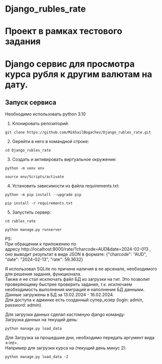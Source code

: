 # Django_rubles_rate
# Проект в рамках тестового задания
# Django сервис для просмотра курса рубля к другим валютам на дату.

## Запуск сервиса
Необходимо использовать python 3.10 
1. Клонировать репозиторий:
```
git clone https://github.com/MikhailBogachev/Django_rubles_rate.git
```

2. Gерейти в него в командной строке:
```
cd Django_rubles_rate
```

3. Cоздать и активировать виртуальное окружение:
```
python -m venv env
```

```
source env/Scripts/activate
```
4. Установить зависимости из файла requirements.txt:

```
python -m pip install --upgrade pip
```

```
pip install -r requirements.txt
```

5. Запустить сервер:
```
cd rubles_rate
```
```
python manage.py runserver
```
PS:  
При обращении к приложению по  
адресу http://localhost:8000/rate/?charcode=AUD&date=2024-02-013 , оно выводит
результат в виде JSON в формате:
{"charcode": "AUD", "date": "2024-02-13", "rate": 59.3632}

Я использовал SQLite по причине наличия в ее арсенале, необходимого для решения задания, функционала.  
Также я не стал исключать файл БД из загрузки на гит. Это позволит проверяющему быстрее проверить задания, т.к. исключаем необходимость выполнения миграций и наполнение БД данными.  
Данные загружены в БД за 13.02.2024 - 16.02.2024.  
Для доступа к админке есть созданный супер_юзер (login: admin, password: admin).  

Для загрузки данных сделал кастомную django команду:  
Загрузка данных на текущий день: 
```
python manage.py load_data
```
Для Загрузка за прошедшие дни, необходимо передать аргумент вида <-int>.  
Например для загрузки курса на (текущий день минус 2):  
```
python manage.py load_data -2
```

